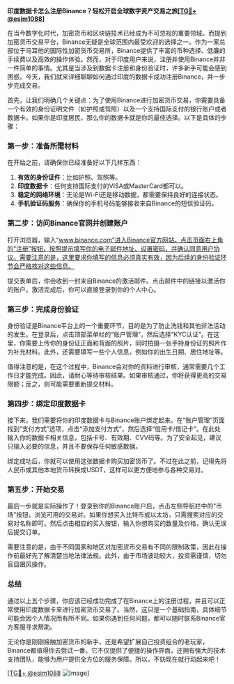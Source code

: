 **印度数据卡怎么注册Binance？轻松开启全球数字资产交易之旅[[TG💪+ @esim1088](https://t.me/s/esim1088)]**

在当今数字化时代，加密货币和区块链技术已经成为不可忽视的重要领域。而提到加密货币交易平台，Binance无疑是全球范围内最受欢迎的选择之一。作为一家总部位于马耳他的国际性加密货币交易所，Binance提供了丰富的币种选择、低廉的手续费以及高效的操作体验。然而，对于印度用户来说，注册并使用Binance并非一件简单的事情。尤其是当涉及到数据卡注册和身份验证时，许多新手可能会感到困惑。今天，我们就来详细聊聊如何通过印度的数据卡成功注册Binance，并一步步完成交易。

首先，让我们明确几个关键点：为了使用Binance进行加密货币交易，你需要具备一个有效的身份证明文件（如护照或驾照）以及一个支持国际支付的银行账户或者数据卡。如果你是印度居民，那么你的数据卡就是你的最佳选择。以下是具体的步骤：

### 第一步：准备所需材料

在开始之前，请确保你已经准备好以下几样东西：
1. **有效的身份证件**：比如护照、驾照等。
2. **印度数据卡**：任何支持国际支付的VISA或MasterCard都可以。
3. **稳定的网络环境**：无论是Wi-Fi还是移动数据，都需要保持良好的连接状态。
4. **手机验证码服务**：确保你的手机号码能够接收来自Binance的短信验证码。

### 第二步：访问Binance官网并创建账户

打开浏览器，输入“www.binance.com”进入Binance官方网站。点击页面右上角的“注册”按钮，按照提示填写你的电子邮件地址、设置密码，并确认同意用户协议。需要注意的是，这里要求你填写的信息必须真实有效，因为后续的身份验证环节会严格核对这些信息。

提交表单后，你会收到一封来自Binance的激活邮件。点击邮件中的链接以激活你的账户。激活完成后，你可以直接登录到你的个人中心。

### 第三步：完成身份验证

身份验证是Binance平台上的一个重要环节，目的是为了防止洗钱和其他非法活动的发生。在登录后，点击顶部菜单栏的“账户管理”，然后选择“KYC认证”。在这里，你需要上传你的身份证正面和背面的照片，同时拍摄一张手持身份证的照片作为补充材料。此外，还需要填写一些个人信息，例如你的出生日期、居住地址等。

值得注意的是，在这个过程中，Binance会对你的资料进行审核，通常需要几个工作日才能完成。因此，请耐心等待审核结果。如果审核通过，你将获得更高的交易限额；反之，则可能需要重新提交材料。

### 第四步：绑定印度数据卡

接下来，我们需要将你的印度数据卡与Binance账户绑定起来。在“账户管理”页面找到“支付方式”选项，点击“添加支付方式”，然后选择“信用卡/借记卡”。在此处输入你的数据卡相关信息，包括卡号、有效期、CVV码等。为了安全起见，建议只输入必要的信息，并且不要保存任何敏感数据。

绑定成功后，你就可以使用这张数据卡购买加密货币了。不过在此之前，记得先将人民币或其他本地货币转换成USDT，这样可以更方便地参与各种交易对。

### 第五步：开始交易

最后一步就是实际操作了！登录到你的Binance账户后，点击左侧导航栏中的“市场”按钮，浏览可用的交易对。如果你想买入比特币或以太坊，只需搜索对应的交易对名称即可。然后点击相应的买入按钮，输入你想购买的数量及价格，确认无误后提交订单。

需要注意的是，由于不同国家和地区对加密货币交易有不同的限制政策，因此在操作前最好先了解清楚当地法律法规。此外，由于市场波动较大，投资需谨慎，切勿盲目跟风操作。

### 总结

通过以上五个步骤，你应该已经成功完成了在Binance上的注册过程，并且可以正常使用印度数据卡来进行加密货币交易了。当然，这只是一个基础指南，具体细节可能会因个人情况而有所不同。如果你遇到任何问题，都可以随时联系Binance官方客服寻求帮助。

无论你是刚刚接触加密货币的新手，还是希望扩展自己投资组合的老玩家，Binance都值得你去尝试一番。它不仅提供了便捷的操作界面，还拥有强大的技术支持团队，能够为用户提供全方位的服务保障。所以，不妨现在就行动起来吧！

[[TG💪+ @esim1088](https://t.me/s/esim1088) ![Image](https://i.postimg.cc/4NQfJmqS/Snipaste-2025-05-13-00-14-12.png)]